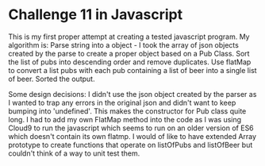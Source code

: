 # Challenge 11 in Javascript

This is my first proper attempt at creating a tested javascript program.
My algorithm is:
Parse string into a object - I took the array of json objects created by the parse to create a proper object based on a Pub Class.
Sort the list of pubs into descending order and remove duplicates. 
Use flatMap to convert a list pubs with each pub containing a list of beer into a single list of beer.
Sorted the output.

Some design decisions:
I didn't use the json object created by the parser as I wanted to trap any errors in the original json and didn't want to keep bumping into 'undefined'. This makes the constructor for Pub class quite long.
I had to add my own FlatMap method into the code as I was using Cloud9 to run the javascript which seems to run on an older version of ES6 which doesn't contain its own flatmp.
I would of like to have extended Array prototype to create functions that operate on listOfPubs and listOfBeer but couldn't think of a way to unit test them.
